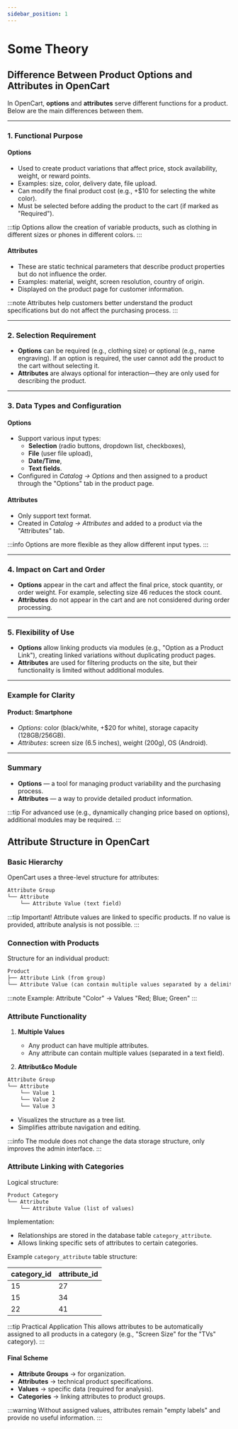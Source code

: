 ```yaml
---
sidebar_position: 1
---
```


# Some Theory

## Difference Between Product Options and Attributes in OpenCart

In OpenCart, **options** and **attributes** serve different functions for a product. Below are the main differences between them.

---

### 1. Functional Purpose

#### **Options**

- Used to create product variations that affect price, stock availability, weight, or reward points.
- Examples: size, color, delivery date, file upload.
- Can modify the final product cost (e.g., +$10 for selecting the white color).
- Must be selected before adding the product to the cart (if marked as "Required").

:::tip
Options allow the creation of variable products, such as clothing in different sizes or phones in different colors.
:::

#### **Attributes**

- These are static technical parameters that describe product properties but do not influence the order.
- Examples: material, weight, screen resolution, country of origin.
- Displayed on the product page for customer information.

:::note
Attributes help customers better understand the product specifications but do not affect the purchasing process.
:::

---

### 2. Selection Requirement

- **Options** can be required (e.g., clothing size) or optional (e.g., name engraving). If an option is required, the user cannot add the product to the cart without selecting it.
- **Attributes** are always optional for interaction—they are only used for describing the product.

---

### 3. Data Types and Configuration

#### **Options**

- Support various input types:
  - **Selection** (radio buttons, dropdown list, checkboxes),
  - **File** (user file upload),
  - **Date/Time**,
  - **Text fields**.
- Configured in *Catalog → Options* and then assigned to a product through the "Options" tab in the product page.

#### **Attributes**

- Only support text format.
- Created in *Catalog → Attributes* and added to a product via the "Attributes" tab.

:::info
Options are more flexible as they allow different input types.
:::

---

### 4. Impact on Cart and Order

- **Options** appear in the cart and affect the final price, stock quantity, or order weight. For example, selecting size 46 reduces the stock count.
- **Attributes** do not appear in the cart and are not considered during order processing.

---

### 5. Flexibility of Use

- **Options** allow linking products via modules (e.g., "Option as a Product Link"), creating linked variations without duplicating product pages.
- **Attributes** are used for filtering products on the site, but their functionality is limited without additional modules.

---

### Example for Clarity

#### **Product: Smartphone**

- *Options*: color (black/white, +$20 for white), storage capacity (128GB/256GB).
- *Attributes*: screen size (6.5 inches), weight (200g), OS (Android).

---

### Summary

- **Options** — a tool for managing product variability and the purchasing process.
- **Attributes** — a way to provide detailed product information.

:::tip
For advanced use (e.g., dynamically changing price based on options), additional modules may be required.
:::

## Attribute Structure in OpenCart

### Basic Hierarchy

OpenCart uses a three-level structure for attributes:

```markdown
Attribute Group
└── Attribute
    └── Attribute Value (text field)
```

:::tip Important!
Attribute values are linked to specific products. If no value is provided, attribute analysis is not possible.
:::

### Connection with Products

Structure for an individual product:

```markdown
Product
├── Attribute Link (from group)
└── Attribute Value (can contain multiple values separated by a delimiter)
```

:::note Example:
Attribute "Color" → Values "Red; Blue; Green"
:::

### Attribute Functionality

1. **Multiple Values**
   - Any product can have multiple attributes.
   - Any attribute can contain multiple values (separated in a text field).

2. **Attribut&co Module**

```markdown
Attribute Group
└── Attribute
    └── Value 1
    └── Value 2
    └── Value 3
```

- Visualizes the structure as a tree list.
- Simplifies attribute navigation and editing.

:::info
The module does not change the data storage structure, only improves the admin interface.
:::

### Attribute Linking with Categories

Logical structure:

```markdown
Product Category
└── Attribute
    └── Attribute Value (list of values)
```

Implementation:

- Relationships are stored in the database table `category_attribute`.
- Allows linking specific sets of attributes to certain categories.

Example `category_attribute` table structure:

|category_id|attribute_id|
|---|---|
|15|27|
|15|34|
|22|41|

:::tip Practical Application
This allows attributes to be automatically assigned to all products in a category (e.g., "Screen Size" for the "TVs" category).
:::

#### Final Scheme

- **Attribute Groups** → for organization.
- **Attributes** → technical product specifications.
- **Values** → specific data (required for analysis).
- **Categories** → linking attributes to product groups.

:::warning
Without assigned values, attributes remain "empty labels" and provide no useful information.
:::

